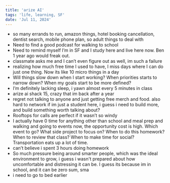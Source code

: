 ```yaml
---
title: 'arize AI'
tags: 'life, learning, SF'
date: 'Jul 11, 2024'
---
```


- so many errands to run, amazon things, hotel booking cancellation, dentist search, mobile phone plan, so adult things to deal with
- Need to find a good podcast for walking to school
- Need to remind myself I’m in SF and I study here and live here now. Ben 1 year ago would freak out.
- classmate asks me and I can’t even figure out as well, im such a failure
- realizing how much free time I used to have, I miss days where I can do just one thing. Now its like 10 micro things in a day
- Will things slow down when I start working? When priorities starts to narrow down? When my goals start to be more defined?
- I’m definitely lacking sleep, i yawn almost every 5 minutes in class
- arize ai shack 15, crazy that im back after a year
- regret not talking to anyone and just getting free merch and food. also hard to network if im just a student here, i guess i need to build more, and build something worth talking about?
- Rooftops for calls are perfect if it wasn’t so windy
- I actually have 0 time for anything other than school and meal prep and walking and going to events now, the opportunity cost is high. Which event to go? What side project to focus on? When to do this homework? When to review that class? When to make time for social? Transportation eats up a lot of time.
- can’t believe i spent 3 hours doing homework
- So much pressure being around smarter people, which was the ideal environment to grow, i guess i wasn't prepared about how uncomfortable and distressing it can be. I guess its because im in school, and it can be zero sum, sma
- i need to go to bed earlier
